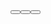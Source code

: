<Button-Group grid>
  <Button @click="testClick" label='@click="testClick"' />
  <Button 
    evalScript="testEvalScript()" 
    @evalScript="reportEval" 
    label='@evalScript' 
  />
  <Button 
    :evalScript="`testEvalScript('${ JSON.stringify({ msg: 'data' }) }')`" 
    @evalScript="reportEval" 
    label='template literal evalScript' 
  />
</Button-Group>